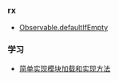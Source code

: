 ### rx

- [Observable.defaultIfEmpty](https://github.com/LypGitHub/blogs/blob/master/js/rxjs-learn.js)


### 学习

- [简单实现模块加载和实现方法](https://github.com/LypGitHub/blogs/blob/master/js/module.js)